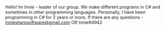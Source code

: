 Hello! Im Innie - leader of our group.
We make different programs in C# and sometimes in other programming languages.
Personally, I have been programming in C# for 2 years or more.
If there are any questions - inniesharpsoftware@gmail.com OR Innie#4942
